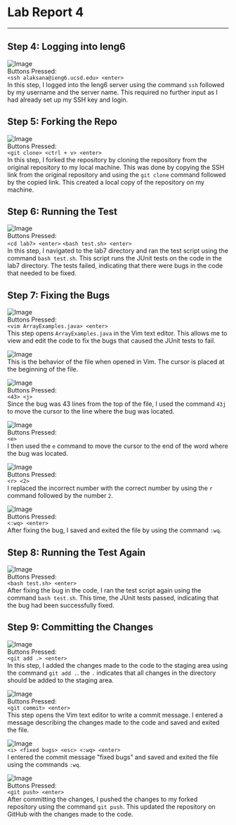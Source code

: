 # **Lab Report 4**
***
## Step 4: Logging into Ieng6
![Image](ieng6.png)  
Buttons Pressed:  
`<ssh alaksana@ieng6.ucsd.edu> <enter>`  
In this step, I logged into the Ieng6 server using the command `ssh` followed by my username and the server name. This required no further input as I had already set up my SSH key and login.


## Step 5: Forking the Repo
![Image](gitClone.png)  
Buttons Pressed:  
`<git clone> <ctrl + v> <enter>`  
In this step, I forked the repository by cloning the repository from the original repository to my local machine. This was done by copying the SSH link from the original repository and using the `git clone` command followed by the copied link. This created a local copy of the repository on my machine.

## Step 6: Running the Test
![Image](JunitFail.png)  
Buttons Pressed:  
`<cd lab7> <enter>`
`<bash test.sh> <enter>`  
In this step, I navigated to the lab7 directory and ran the test script using the command `bash test.sh`. This script runs the JUnit tests on the code in the lab7 directory. The tests failed, indicating that there were bugs in the code that needed to be fixed.

## Step 7: Fixing the Bugs
![Image](openVim.png)  
Buttons Pressed:  
`<vim ArrayExamples.java> <enter>`  
This step opens `ArrayExamples.java` in the Vim text editor. This allows me to view and edit the code to fix the bugs that caused the JUnit tests to fail.

![Image](vimFile.png)  
This is the behavior of the file when opened in Vim. The cursor is placed at the beginning of the file.

![Image](43j.png)  
Buttons Pressed:  
`<43> <j>`  
Since the bug was 43 lines from the top of the file, I used the command `43j` to move the cursor to the line where the bug was located.

![Image](eMove.png)  
Buttons Pressed:  
`<e>`    
I then used the `e` command to move the cursor to the end of the word where the bug was located.

![Image](r2.png)  
Buttons Pressed:  
`<r> <2>`   
I replaced the incorrect number with the correct number by using the `r` command followed by the number `2`.

![Image](wqBug.png)  
Buttons Pressed:  
`<:wq> <enter>`  
After fixing the bug, I saved and exited the file by using the command `:wq`.

## Step 8: Running the Test Again
![Image](JunitPass.png)  
Buttons Pressed:  
`<bash test.sh> <enter>`  
After fixing the bug in the code, I ran the test script again using the command `bash test.sh`. This time, the JUnit tests passed, indicating that the bug had been successfully fixed.

## Step 9: Committing the Changes
![Image](gitAdd.png)  
Buttons Pressed:  
`<git add .> <enter>`  
In this step, I added the changes made to the code to the staging area using the command `git add .`. the `.` indicates that all changes in the directory should be added to the staging area.

![Image](gitCommit.png)  
Buttons Pressed:  
`<git commit> <enter>`  
This step opens the Vim text editor to write a commit message. I entered a message describing the changes made to the code and saved and exited the file.

![Image](wqCommit.png)  
`<i> <fixed bugs> <esc> <:wq> <enter>`  
I entered the commit message "fixed bugs" and saved and exited the file using the commands `:wq`.


![Image](push.png)  
Buttons Pressed:  
`<git push> <enter>`  
After committing the changes, I pushed the changes to my forked repository using the command `git push`. This updated the repository on GitHub with the changes made to the code.